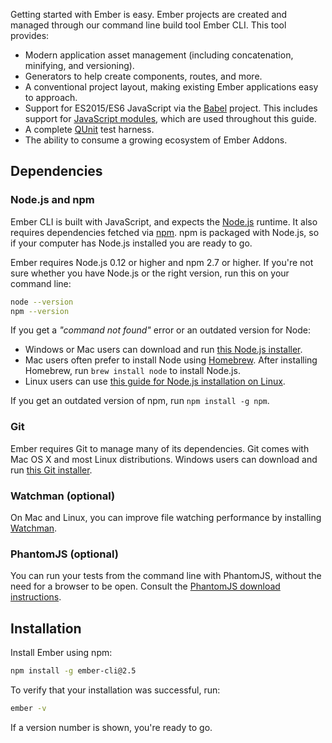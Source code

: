 Getting started with Ember is easy. Ember projects are created and managed
through our command line build tool Ember CLI.
This tool provides:

* Modern application asset management (including concatenation, minifying, and versioning).
* Generators to help create components, routes, and more.
* A conventional project layout, making existing Ember applications easy to approach.
* Support for ES2015/ES6 JavaScript via the [Babel](http://babeljs.io/docs/learn-es2015/) project. This includes support for [JavaScript modules](http://exploringjs.com/es6/ch_modules.html), which are used throughout this guide.
* A complete [QUnit](https://qunitjs.com/) test harness.
* The ability to consume a growing ecosystem of Ember Addons.

## Dependencies

### Node.js and npm

Ember CLI is built with JavaScript, and expects the [Node.js](https://nodejs.org/)
runtime. It also requires dependencies fetched via [npm](https://www.npmjs.com/). npm is packaged with Node.js, so if your computer has Node.js
installed you are ready to go.

Ember requires Node.js 0.12 or higher and npm 2.7 or higher.
If you're not sure whether you have Node.js or the right version, run this on your
command line:

```bash
node --version
npm --version
```

If you get a *"command not found"* error or an outdated version for Node:

* Windows or Mac users can download and run [this Node.js installer](http://nodejs.org/download/).
* Mac users often prefer to install Node using [Homebrew](http://brew.sh/). After
installing Homebrew, run `brew install node` to install Node.js.
* Linux users can use [this guide for Node.js installation on Linux](https://github.com/joyent/node/wiki/Installing-Node.js-via-package-manager).

If you get an outdated version of npm, run `npm install -g npm`.

### Git

Ember requires Git to manage many of its dependencies. Git comes with Mac OS
X and most Linux distributions. Windows users can
download and run [this Git installer](http://git-scm.com/download/win).

### Watchman (optional)

On Mac and Linux, you can improve file watching performance by installing [Watchman](https://facebook.github.io/watchman/docs/install.html).

### PhantomJS (optional)

You can run your tests from the command line with PhantomJS, without the
need for a browser to be open. Consult the [PhantomJS download instructions](http://phantomjs.org/download.html).

## Installation

Install Ember using npm:

```bash
npm install -g ember-cli@2.5
```

To verify that your installation was successful, run:

```bash
ember -v
```

If a version number is shown, you're ready to go.
